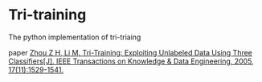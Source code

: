# Tri-training
The python implementation of tri-triaing

paper [Zhou Z H, Li M. Tri-Training: Exploiting Unlabeled Data Using Three Classifiers[J]. IEEE Transactions on Knowledge & Data Engineering, 2005, 17(11):1529-1541.](https://ieeexplore.ieee.org/document/1512038)
